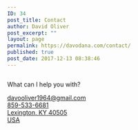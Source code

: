 ```yaml
---
ID: 34
post_title: Contact
author: David Oliver
post_excerpt: ""
layout: page
permalink: https://davodana.com/contact/
published: true
post_date: 2017-12-13 08:38:46
---
```

<!-- wp:image {"id":616,"sizeSlug":"large","className":"is-style-rounded"} -->
<figure class="wp-block-image size-large is-style-rounded"><img src="https://davodana.com/wp-content/uploads/2020/08/rsz_david_oliver.png" alt="" class="wp-image-616"/></figure>
<!-- /wp:image -->

<!-- wp:paragraph -->
<p>What can I help you with?</p>
<!-- /wp:paragraph -->

<!-- wp:jetpack/contact-form -->
<!-- wp:jetpack/field-name {"required":true} /-->

<!-- wp:jetpack/field-email {"required":true} /-->

<!-- wp:jetpack/field-textarea /-->

<!-- wp:jetpack/button {"element":"button","text":"Contact U"} /-->
<!-- /wp:jetpack/contact-form -->

<!-- wp:group -->
<div class="wp-block-group"><div class="wp-block-group__inner-container"><!-- wp:jetpack/contact-info -->
<div class="wp-block-jetpack-contact-info"><!-- wp:jetpack/email {"email":"davooliver1964@gmail.com"} -->
<div class="wp-block-jetpack-email"><a href="mailto:davooliver1964@gmail.com">davooliver1964@gmail.com</a></div>
<!-- /wp:jetpack/email -->

<!-- wp:jetpack/phone {"phone":"859-533-6681"} -->
<div class="wp-block-jetpack-phone"><a href="tel:8595336681">859-533-6681</a></div>
<!-- /wp:jetpack/phone -->

<!-- wp:jetpack/address {"city":"Lexington","region":"KY","postal":"40505","country":"USA","linkToGoogleMaps":true} -->
<div class="wp-block-jetpack-address"><a href="https://www.google.com/maps/search/+Lexington,+KY,+40505+USA" target="_blank" rel="noopener noreferrer" title="Open address in Google Maps"><div><span class="jetpack-address__city">Lexington</span>, <span class="jetpack-address__region">KY</span> <span class="jetpack-address__postal">40505</span></div><div class="jetpack-address__country">USA</div></a></div>
<!-- /wp:jetpack/address --></div>
<!-- /wp:jetpack/contact-info --></div></div>
<!-- /wp:group -->